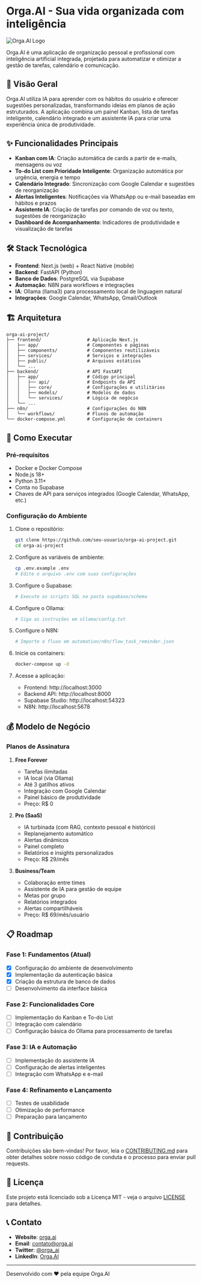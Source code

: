 # Orga.AI - Sua vida organizada com inteligência

![Orga.AI Logo](https://via.placeholder.com/150x50?text=Orga.AI)

Orga.AI é uma aplicação de organização pessoal e profissional com inteligência artificial integrada, projetada para automatizar e otimizar a gestão de tarefas, calendário e comunicação.

## 🚀 Visão Geral

Orga.AI utiliza IA para aprender com os hábitos do usuário e oferecer sugestões personalizadas, transformando ideias em planos de ação estruturados. A aplicação combina um painel Kanban, lista de tarefas inteligente, calendário integrado e um assistente IA para criar uma experiência única de produtividade.

## ✨ Funcionalidades Principais

- **Kanban com IA**: Criação automática de cards a partir de e-mails, mensagens ou voz
- **To-do List com Prioridade Inteligente**: Organização automática por urgência, energia e tempo
- **Calendário Integrado**: Sincronização com Google Calendar e sugestões de reorganização
- **Alertas Inteligentes**: Notificações via WhatsApp ou e-mail baseadas em hábitos e prazos
- **Assistente IA**: Criação de tarefas por comando de voz ou texto, sugestões de reorganização
- **Dashboard de Acompanhamento**: Indicadores de produtividade e visualização de tarefas

## 🛠️ Stack Tecnológica

- **Frontend**: Next.js (web) + React Native (mobile)
- **Backend**: FastAPI (Python)
- **Banco de Dados**: PostgreSQL via Supabase
- **Automação**: N8N para workflows e integrações
- **IA**: Ollama (llama3) para processamento local de linguagem natural
- **Integrações**: Google Calendar, WhatsApp, Gmail/Outlook

## 🏗️ Arquitetura

```
orga-ai-project/
├── frontend/                 # Aplicação Next.js
│   ├── app/                  # Componentes e páginas
│   ├── components/           # Componentes reutilizáveis
│   ├── services/             # Serviços e integrações
│   ├── public/               # Arquivos estáticos
│   └── ...
├── backend/                  # API FastAPI
│   ├── app/                  # Código principal
│   │   ├── api/              # Endpoints da API
│   │   ├── core/             # Configurações e utilitários
│   │   ├── models/           # Modelos de dados
│   │   └── services/         # Lógica de negócio
│   └── ...
├── n8n/                      # Configurações do N8N
│   └── workflows/            # Fluxos de automação
└── docker-compose.yml        # Configuração de containers
```

## 🚀 Como Executar

### Pré-requisitos

- Docker e Docker Compose
- Node.js 18+
- Python 3.11+
- Conta no Supabase
- Chaves de API para serviços integrados (Google Calendar, WhatsApp, etc.)

### Configuração do Ambiente

1. Clone o repositório:
   ```bash
   git clone https://github.com/seu-usuario/orga-ai-project.git
   cd orga-ai-project
   ```

2. Configure as variáveis de ambiente:
   ```bash
   cp .env.example .env
   # Edite o arquivo .env com suas configurações
   ```

3. Configure o Supabase:
   ```bash
   # Execute os scripts SQL na pasta supabase/schema
   ```

4. Configure o Ollama:
   ```bash
   # Siga as instruções em ollama/config.txt
   ```

5. Configure o N8N:
   ```bash
   # Importe o fluxo em automation/n8n/flow_task_reminder.json
   ```

6. Inicie os containers:
   ```bash
   docker-compose up -d
   ```

7. Acesse a aplicação:
   - Frontend: http://localhost:3000
   - Backend API: http://localhost:8000
   - Supabase Studio: http://localhost:54323
   - N8N: http://localhost:5678

## 💰 Modelo de Negócio

### Planos de Assinatura

1. **Free Forever**
   - Tarefas ilimitadas
   - IA local (via Ollama)
   - Até 3 gatilhos ativos
   - Integração com Google Calendar
   - Painel básico de produtividade
   - Preço: R$ 0

2. **Pro (SaaS)**
   - IA turbinada (com RAG, contexto pessoal e histórico)
   - Replanejamento automático
   - Alertas dinâmicos
   - Painel completo
   - Relatórios e insights personalizados
   - Preço: R$ 29/mês

3. **Business/Team**
   - Colaboração entre times
   - Assistente de IA para gestão de equipe
   - Metas por grupo
   - Relatórios integrados
   - Alertas compartilháveis
   - Preço: R$ 69/mês/usuário

## 📋 Roadmap

### Fase 1: Fundamentos (Atual)
- [x] Configuração do ambiente de desenvolvimento
- [x] Implementação da autenticação básica
- [x] Criação da estrutura de banco de dados
- [ ] Desenvolvimento da interface básica

### Fase 2: Funcionalidades Core
- [ ] Implementação do Kanban e To-do List
- [ ] Integração com calendário
- [ ] Configuração básica do Ollama para processamento de tarefas

### Fase 3: IA e Automação
- [ ] Implementação do assistente IA
- [ ] Configuração de alertas inteligentes
- [ ] Integração com WhatsApp e e-mail

### Fase 4: Refinamento e Lançamento
- [ ] Testes de usabilidade
- [ ] Otimização de performance
- [ ] Preparação para lançamento

## 🤝 Contribuição

Contribuições são bem-vindas! Por favor, leia o [CONTRIBUTING.md](CONTRIBUTING.md) para obter detalhes sobre nosso código de conduta e o processo para enviar pull requests.

## 📄 Licença

Este projeto está licenciado sob a Licença MIT - veja o arquivo [LICENSE](LICENSE) para detalhes.

## 📞 Contato

- **Website**: [orga.ai](https://orga.ai)
- **Email**: contato@orga.ai
- **Twitter**: [@orga_ai](https://twitter.com/orga_ai)
- **LinkedIn**: [Orga.AI](https://linkedin.com/company/orga-ai)

---

Desenvolvido com ❤️ pela equipe Orga.AI


